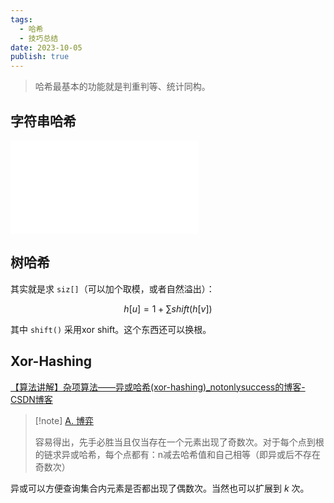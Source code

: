 ```yaml
---
tags:
  - 哈希
  - 技巧总结
date: 2023-10-05
publish: true
---
```

> 哈希最基本的功能就是判重判等、统计同构。

## 字符串哈希

![Hash with BSearch](../字符串/Hash%20with%20BSearch.md)

## 树哈希

其实就是求 `siz[]`（可以加个取模，或者自然溢出）：

$$
h[u]=1+\sum\limits shift(h[v])
$$

其中 `shift()` 采用xor shift。这个东西还可以换根。
## Xor-Hashing

[【算法讲解】杂项算法——异或哈希(xor-hashing)\_notonlysuccess的博客-CSDN博客](https://blog.csdn.net/notonlysuccess/article/details/130959107)

> [!note] [A. 博弈](https://tg.hszxoj.com/contest/800/problem/1)
>
> 容易得出，先手必胜当且仅当存在一个元素出现了奇数次。对于每个点到根的链求异或哈希，每个点都有：n减去哈希值和自己相等（即异或后不存在奇数次）
>

异或可以方便查询集合内元素是否都出现了偶数次。当然也可以扩展到 $k$ 次。